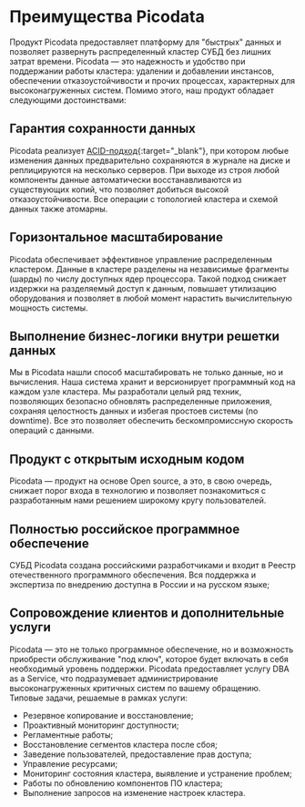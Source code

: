 # Преимущества Picodata

Продукт Picodata предоставляет платформу для "быстрых" данных и позволяет развернуть распределенный кластер СУБД без лишних затрат времени. Picodata — это надежность и удобство при поддержании работы кластера: удалении и добавлении инстансов, обеспечении отказоустойчивости и прочих процессах, характерных для высоконагруженных систем. Помимо этого, наш продукт обладает следующими достоинствами:

## Гарантия сохранности данных
Picodata реализует [ACID-подход](https://ru.wikipedia.org/wiki/ACID){:target="_blank"}, при котором любые изменения данных предварительно сохраняются в журнале на диске и реплицируются на несколько серверов. При выходе из строя любой компоненты данные автоматически восстанавливаются из существующих копий, что позволяет добиться высокой отказоустойчивости. Все операции с топологией кластера и схемой данных также атомарны.

## Горизонтальное масштабирование
Picodata обеспечивает эффективное управление распределенным кластером. Данные в кластере разделены на независимые фрагменты (шарды) по числу доступных ядер процессора. Такой подход снижает издержки на разделяемый доступ к данным, повышает утилизацию оборудования и позволяет в любой момент нарастить вычислительную мощность системы.

## Выполнение бизнес-логики внутри решетки данных
Мы в Picodata нашли способ масштабировать не только данные, но и вычисления. Наша система хранит и версионирует программный код на каждом узле кластера. Мы разработали целый ряд техник, позволяющих безопасно обновлять распределенные приложения, сохраняя целостность данных и избегая простоев системы (no downtime). Все это позволяет обеспечить бескомпромиссную скорость операций с данными.

## Продукт с открытым исходным кодом
Picodata — продукт на основе Open source, а это, в свою очередь, снижает порог входа в технологию и позволяет познакомиться с разработанным нами решением широкому кругу пользователей.

## Полностью российское программное обеспечение
СУБД Picodata создана российскими разработчиками и входит в Реестр отечественного программного обеспечения. Вся поддержка и экспертиза по внедрению доступна в России и на русском языке;

## Сопровождение клиентов и дополнительные услуги
Picodata — это не только программное обеспечение, но и возможность приобрести обслуживание "под ключ", которое будет включать в себя необходимый уровень поддержки. Picodata предоставляет услугу DBA as a Service, что подразумевает администрирование высоконагруженных критичных систем по вашему обращению. 
Типовые задачи, решаемые в рамках услуги:

* Резервное копирование и восстановление;
* Проактивный мониторинг доступности;
* Регламентные работы;
* Восстановление сегментов кластера после сбоя;
* Заведение пользователей, предоставление прав доступа;
* Управление ресурсами;
* Мониторинг состояния кластера, выявление и устранение проблем;
* Работы по обновлению компонентов ПО кластера;
* Выполнение запросов на изменение настроек кластера.

